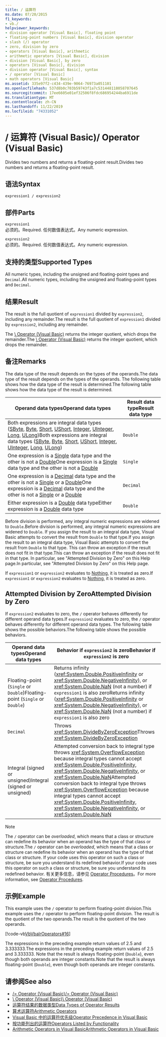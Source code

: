 ```yaml
---
title: / 运算符
ms.date: 07/20/2015
f1_keywords:
- vb./
helpviewer_keywords:
- division operator [Visual Basic], floating point
- floating-point numbers [Visual Basic], division operator
- slash (/) operator
- zero, division by zero
- operators [Visual Basic], arithmetic
- arithmetic operators [Visual Basic], division
- division [Visual Basic], by zero
- operators [Visual Basic], division
- division operator [Visual Basic], syntax
- / operator [Visual Basic]
- math operators [Visual Basic]
ms.assetid: 335e97f2-c434-439e-9064-76973a051101
ms.openlocfilehash: 537d8b0c703b59743f1a7c531448118058707645
ms.sourcegitcommit: 17ee6605e01ef32506f8fdc686954244ba6911de
ms.translationtype: MT
ms.contentlocale: zh-CN
ms.lasthandoff: 11/22/2019
ms.locfileid: "74331052"
---
```

# <a name="-operator-visual-basic"></a><span data-ttu-id="e571e-102">/ 运算符 (Visual Basic)</span><span class="sxs-lookup"><span data-stu-id="e571e-102">/ Operator (Visual Basic)</span></span>
<span data-ttu-id="e571e-103">Divides two numbers and returns a floating-point result.</span><span class="sxs-lookup"><span data-stu-id="e571e-103">Divides two numbers and returns a floating-point result.</span></span>  
  
## <a name="syntax"></a><span data-ttu-id="e571e-104">语法</span><span class="sxs-lookup"><span data-stu-id="e571e-104">Syntax</span></span>  
  
```vb  
expression1 / expression2  
```  
  
## <a name="parts"></a><span data-ttu-id="e571e-105">部件</span><span class="sxs-lookup"><span data-stu-id="e571e-105">Parts</span></span>  
 `expression1`  
 <span data-ttu-id="e571e-106">必须的。</span><span class="sxs-lookup"><span data-stu-id="e571e-106">Required.</span></span> <span data-ttu-id="e571e-107">任何数值表达式。</span><span class="sxs-lookup"><span data-stu-id="e571e-107">Any numeric expression.</span></span>  
  
 `expression2`  
 <span data-ttu-id="e571e-108">必须的。</span><span class="sxs-lookup"><span data-stu-id="e571e-108">Required.</span></span> <span data-ttu-id="e571e-109">任何数值表达式。</span><span class="sxs-lookup"><span data-stu-id="e571e-109">Any numeric expression.</span></span>  
  
## <a name="supported-types"></a><span data-ttu-id="e571e-110">支持的类型</span><span class="sxs-lookup"><span data-stu-id="e571e-110">Supported Types</span></span>  
 <span data-ttu-id="e571e-111">All numeric types, including the unsigned and floating-point types and `Decimal`.</span><span class="sxs-lookup"><span data-stu-id="e571e-111">All numeric types, including the unsigned and floating-point types and `Decimal`.</span></span>  
  
## <a name="result"></a><span data-ttu-id="e571e-112">结果</span><span class="sxs-lookup"><span data-stu-id="e571e-112">Result</span></span>  
 <span data-ttu-id="e571e-113">The result is the full quotient of `expression1` divided by `expression2`, including any remainder.</span><span class="sxs-lookup"><span data-stu-id="e571e-113">The result is the full quotient of `expression1` divided by `expression2`, including any remainder.</span></span>  
  
 <span data-ttu-id="e571e-114">The [\ Operator (Visual Basic)](../../../visual-basic/language-reference/operators/integer-division-operator.md) returns the integer quotient, which drops the remainder.</span><span class="sxs-lookup"><span data-stu-id="e571e-114">The [\ Operator (Visual Basic)](../../../visual-basic/language-reference/operators/integer-division-operator.md) returns the integer quotient, which drops the remainder.</span></span>  
  
## <a name="remarks"></a><span data-ttu-id="e571e-115">备注</span><span class="sxs-lookup"><span data-stu-id="e571e-115">Remarks</span></span>  
 <span data-ttu-id="e571e-116">The data type of the result depends on the types of the operands.</span><span class="sxs-lookup"><span data-stu-id="e571e-116">The data type of the result depends on the types of the operands.</span></span> <span data-ttu-id="e571e-117">The following table shows how the data type of the result is determined.</span><span class="sxs-lookup"><span data-stu-id="e571e-117">The following table shows how the data type of the result is determined.</span></span>  
  
|<span data-ttu-id="e571e-118">Operand data types</span><span class="sxs-lookup"><span data-stu-id="e571e-118">Operand data types</span></span>|<span data-ttu-id="e571e-119">Result data type</span><span class="sxs-lookup"><span data-stu-id="e571e-119">Result data type</span></span>|  
|------------------------|----------------------|  
|<span data-ttu-id="e571e-120">Both expressions are integral data types ([SByte](../../../visual-basic/language-reference/data-types/sbyte-data-type.md), [Byte](../../../visual-basic/language-reference/data-types/byte-data-type.md), [Short](../../../visual-basic/language-reference/data-types/short-data-type.md), [UShort](../../../visual-basic/language-reference/data-types/ushort-data-type.md), [Integer](../../../visual-basic/language-reference/data-types/integer-data-type.md), [UInteger](../../../visual-basic/language-reference/data-types/uinteger-data-type.md), [Long](../../../visual-basic/language-reference/data-types/long-data-type.md), [ULong](../../../visual-basic/language-reference/data-types/ulong-data-type.md))</span><span class="sxs-lookup"><span data-stu-id="e571e-120">Both expressions are integral data types ([SByte](../../../visual-basic/language-reference/data-types/sbyte-data-type.md), [Byte](../../../visual-basic/language-reference/data-types/byte-data-type.md), [Short](../../../visual-basic/language-reference/data-types/short-data-type.md), [UShort](../../../visual-basic/language-reference/data-types/ushort-data-type.md), [Integer](../../../visual-basic/language-reference/data-types/integer-data-type.md), [UInteger](../../../visual-basic/language-reference/data-types/uinteger-data-type.md), [Long](../../../visual-basic/language-reference/data-types/long-data-type.md), [ULong](../../../visual-basic/language-reference/data-types/ulong-data-type.md))</span></span>|`Double`|  
|<span data-ttu-id="e571e-121">One expression is a [Single](../../../visual-basic/language-reference/data-types/single-data-type.md) data type and the other is not a [Double](../../../visual-basic/language-reference/data-types/double-data-type.md)</span><span class="sxs-lookup"><span data-stu-id="e571e-121">One expression is a [Single](../../../visual-basic/language-reference/data-types/single-data-type.md) data type and the other is not a [Double](../../../visual-basic/language-reference/data-types/double-data-type.md)</span></span>|`Single`|  
|<span data-ttu-id="e571e-122">One expression is a [Decimal](../../../visual-basic/language-reference/data-types/decimal-data-type.md) data type and the other is not a [Single](../../../visual-basic/language-reference/data-types/single-data-type.md) or a [Double](../../../visual-basic/language-reference/data-types/double-data-type.md)</span><span class="sxs-lookup"><span data-stu-id="e571e-122">One expression is a [Decimal](../../../visual-basic/language-reference/data-types/decimal-data-type.md) data type and the other is not a [Single](../../../visual-basic/language-reference/data-types/single-data-type.md) or a [Double](../../../visual-basic/language-reference/data-types/double-data-type.md)</span></span>|`Decimal`|  
|<span data-ttu-id="e571e-123">Either expression is a [Double](../../../visual-basic/language-reference/data-types/double-data-type.md) data type</span><span class="sxs-lookup"><span data-stu-id="e571e-123">Either expression is a [Double](../../../visual-basic/language-reference/data-types/double-data-type.md) data type</span></span>|`Double`|  
  
 <span data-ttu-id="e571e-124">Before division is performed, any integral numeric expressions are widened to `Double`.</span><span class="sxs-lookup"><span data-stu-id="e571e-124">Before division is performed, any integral numeric expressions are widened to `Double`.</span></span> <span data-ttu-id="e571e-125">If you assign the result to an integral data type, Visual Basic attempts to convert the result from `Double` to that type.</span><span class="sxs-lookup"><span data-stu-id="e571e-125">If you assign the result to an integral data type, Visual Basic attempts to convert the result from `Double` to that type.</span></span> <span data-ttu-id="e571e-126">This can throw an exception if the result does not fit in that type.</span><span class="sxs-lookup"><span data-stu-id="e571e-126">This can throw an exception if the result does not fit in that type.</span></span> <span data-ttu-id="e571e-127">In particular, see "Attempted Division by Zero" on this Help page.</span><span class="sxs-lookup"><span data-stu-id="e571e-127">In particular, see "Attempted Division by Zero" on this Help page.</span></span>  
  
 <span data-ttu-id="e571e-128">If `expression1` or `expression2` evaluates to [Nothing](../../../visual-basic/language-reference/nothing.md), it is treated as zero.</span><span class="sxs-lookup"><span data-stu-id="e571e-128">If `expression1` or `expression2` evaluates to [Nothing](../../../visual-basic/language-reference/nothing.md), it is treated as zero.</span></span>  
  
## <a name="attempted-division-by-zero"></a><span data-ttu-id="e571e-129">Attempted Division by Zero</span><span class="sxs-lookup"><span data-stu-id="e571e-129">Attempted Division by Zero</span></span>  
 <span data-ttu-id="e571e-130">If `expression2` evaluates to zero, the `/` operator behaves differently for different operand data types.</span><span class="sxs-lookup"><span data-stu-id="e571e-130">If `expression2` evaluates to zero, the `/` operator behaves differently for different operand data types.</span></span> <span data-ttu-id="e571e-131">The following table shows the possible behaviors.</span><span class="sxs-lookup"><span data-stu-id="e571e-131">The following table shows the possible behaviors.</span></span>  
  
|<span data-ttu-id="e571e-132">Operand data types</span><span class="sxs-lookup"><span data-stu-id="e571e-132">Operand data types</span></span>|<span data-ttu-id="e571e-133">Behavior if `expression2` is zero</span><span class="sxs-lookup"><span data-stu-id="e571e-133">Behavior if `expression2` is zero</span></span>|  
|------------------------|---------------------------------------|  
|<span data-ttu-id="e571e-134">Floating-point (`Single` or `Double`)</span><span class="sxs-lookup"><span data-stu-id="e571e-134">Floating-point (`Single` or `Double`)</span></span>|<span data-ttu-id="e571e-135">Returns infinity (<xref:System.Double.PositiveInfinity> or <xref:System.Double.NegativeInfinity>), or <xref:System.Double.NaN> (not a number) if `expression1` is also zero</span><span class="sxs-lookup"><span data-stu-id="e571e-135">Returns infinity (<xref:System.Double.PositiveInfinity> or <xref:System.Double.NegativeInfinity>), or <xref:System.Double.NaN> (not a number) if `expression1` is also zero</span></span>|  
|`Decimal`|<span data-ttu-id="e571e-136">Throws <xref:System.DivideByZeroException></span><span class="sxs-lookup"><span data-stu-id="e571e-136">Throws <xref:System.DivideByZeroException></span></span>|  
|<span data-ttu-id="e571e-137">Integral (signed or unsigned)</span><span class="sxs-lookup"><span data-stu-id="e571e-137">Integral (signed or unsigned)</span></span>|<span data-ttu-id="e571e-138">Attempted conversion back to integral type throws <xref:System.OverflowException> because integral types cannot accept <xref:System.Double.PositiveInfinity>, <xref:System.Double.NegativeInfinity>, or <xref:System.Double.NaN></span><span class="sxs-lookup"><span data-stu-id="e571e-138">Attempted conversion back to integral type throws <xref:System.OverflowException> because integral types cannot accept <xref:System.Double.PositiveInfinity>, <xref:System.Double.NegativeInfinity>, or <xref:System.Double.NaN></span></span>|  
  
> [!NOTE]
> <span data-ttu-id="e571e-139">The `/` operator can be *overloaded*, which means that a class or structure can redefine its behavior when an operand has the type of that class or structure.</span><span class="sxs-lookup"><span data-stu-id="e571e-139">The `/` operator can be *overloaded*, which means that a class or structure can redefine its behavior when an operand has the type of that class or structure.</span></span> <span data-ttu-id="e571e-140">If your code uses this operator on such a class or structure, be sure you understand its redefined behavior.</span><span class="sxs-lookup"><span data-stu-id="e571e-140">If your code uses this operator on such a class or structure, be sure you understand its redefined behavior.</span></span> <span data-ttu-id="e571e-141">有关更多信息，请参见 [Operator Procedures](../../../visual-basic/programming-guide/language-features/procedures/operator-procedures.md)。</span><span class="sxs-lookup"><span data-stu-id="e571e-141">For more information, see [Operator Procedures](../../../visual-basic/programming-guide/language-features/procedures/operator-procedures.md).</span></span>  
  
## <a name="example"></a><span data-ttu-id="e571e-142">示例</span><span class="sxs-lookup"><span data-stu-id="e571e-142">Example</span></span>  
 <span data-ttu-id="e571e-143">This example uses the `/` operator to perform floating-point division.</span><span class="sxs-lookup"><span data-stu-id="e571e-143">This example uses the `/` operator to perform floating-point division.</span></span> <span data-ttu-id="e571e-144">The result is the quotient of the two operands.</span><span class="sxs-lookup"><span data-stu-id="e571e-144">The result is the quotient of the two operands.</span></span>  
  
 [!code-vb[VbVbalrOperators#16](~/samples/snippets/visualbasic/VS_Snippets_VBCSharp/VbVbalrOperators/VB/Class1.vb#16)]  
  
 <span data-ttu-id="e571e-145">The expressions in the preceding example return values of 2.5 and 3.333333.</span><span class="sxs-lookup"><span data-stu-id="e571e-145">The expressions in the preceding example return values of 2.5 and 3.333333.</span></span> <span data-ttu-id="e571e-146">Note that the result is always floating-point (`Double`), even though both operands are integer constants.</span><span class="sxs-lookup"><span data-stu-id="e571e-146">Note that the result is always floating-point (`Double`), even though both operands are integer constants.</span></span>  
  
## <a name="see-also"></a><span data-ttu-id="e571e-147">请参阅</span><span class="sxs-lookup"><span data-stu-id="e571e-147">See also</span></span>

- [<span data-ttu-id="e571e-148">/= Operator (Visual Basic)</span><span class="sxs-lookup"><span data-stu-id="e571e-148">/= Operator (Visual Basic)</span></span>](../../../visual-basic/language-reference/operators/floating-point-division-assignment-operator.md)
- [<span data-ttu-id="e571e-149">\ Operator (Visual Basic)</span><span class="sxs-lookup"><span data-stu-id="e571e-149">\ Operator (Visual Basic)</span></span>](../../../visual-basic/language-reference/operators/integer-division-operator.md)
- [<span data-ttu-id="e571e-150">运算符结果的数据类型</span><span class="sxs-lookup"><span data-stu-id="e571e-150">Data Types of Operator Results</span></span>](../../../visual-basic/language-reference/operators/data-types-of-operator-results.md)
- [<span data-ttu-id="e571e-151">算术运算符</span><span class="sxs-lookup"><span data-stu-id="e571e-151">Arithmetic Operators</span></span>](../../../visual-basic/language-reference/operators/arithmetic-operators.md)
- [<span data-ttu-id="e571e-152">Visual Basic 中的运算符优先级</span><span class="sxs-lookup"><span data-stu-id="e571e-152">Operator Precedence in Visual Basic</span></span>](../../../visual-basic/language-reference/operators/operator-precedence.md)
- [<span data-ttu-id="e571e-153">按功能列出的运算符</span><span class="sxs-lookup"><span data-stu-id="e571e-153">Operators Listed by Functionality</span></span>](../../../visual-basic/language-reference/operators/operators-listed-by-functionality.md)
- [<span data-ttu-id="e571e-154">Arithmetic Operators in Visual Basic</span><span class="sxs-lookup"><span data-stu-id="e571e-154">Arithmetic Operators in Visual Basic</span></span>](../../../visual-basic/programming-guide/language-features/operators-and-expressions/arithmetic-operators.md)
